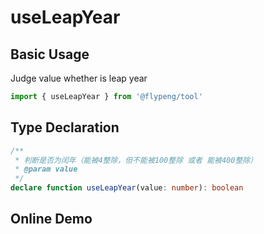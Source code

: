 # useLeapYear

## Basic Usage

Judge value whether is leap year

```ts
import { useLeapYear } from '@flypeng/tool'
```

## Type Declaration

```ts
/**
 * 判断是否为闰年（能被4整除，但不能被100整除 或者 能被400整除）
 * @param value
 */
declare function useLeapYear(value: number): boolean
```

## Online Demo

<preview path="./index.vue" title="useLeapYear" description="Judge value whether is leap year"></preview>
